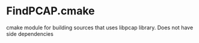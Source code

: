 # FindPCAP.cmake
cmake module for building sources that uses libpcap library. Does not have side dependencies
